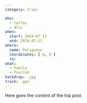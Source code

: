 ```yaml
---
category: trips

who:
  - Carlos
  - Alix
when:
  start: 2024-07-13
  end: 2024-07-21
where:
  name: Perigueux
  coordinates: [ 0, 0 ]
  to:
what: 
  - Family
  - Tourism
backdrop: .jpg
track: .gpx
---
```


Here goes the content of the trip post.
